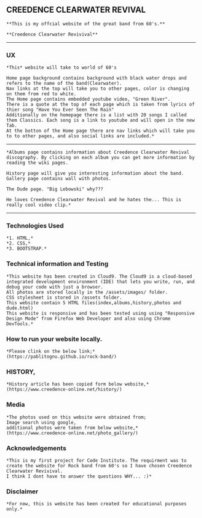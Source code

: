 ## CREEDENCE CLEARWATER REVIVAL

    **This is my offcial website of the great band from 60's.**

    **Creedence Clearwater Revivival**

***************************************************************************************************************************************************************************

### UX

    *This* website will take to world of 60's

    Home page background contains background with black water drops and refers to the name of the band(Clearwater). 
    Nav links at the top will take you to other pages, color is changing on them from red to white.  
    The Home page contains embedded youtube video, "Green River".
    There is a quote at the top of each page which is taken from lyrics of thier song "Have You Ever Seen The Rain"
    Additionally on the homepage there is a list with 20 songs I called them Classics. Each song is a link to youtube and will open in the new Tab.
    At the botton of the Home page there are nav links which will take you to to other pages, and also social links are included.*

***************************************************************************************************************************************************************************

    *Albums page contains information about Creedence Clearwater Revival discography. By clicking on each album you can get more information by reading the wiki pages.

    History page will give you interesting information about the band. Gallery page contains wall with photos.

    The Dude page. "Big Lebowski" why???

    He loves Creedence Clearwater Revival and he hates the... This is really cool video clip.*

****************************************************************************************************************************************************************************

### Technologies Used

    *1. HTML,*
    *2. CSS,*
    *3. BOOTSTRAP.*

### Technical information and Testing

    *This website has been created in Cloud9. The Cloud9 is a cloud-based integrated development environment (IDE) that lets you write, run, and debug your code with just a browser.
    All photos are stored locally in the /assets/images/ folder.
    CSS stylesheet is stored in /assets folder.
    This website contain 5 HTML files(index,albums,history,photos and dude.html)
    This website is responsive and has been tested using using "Responsive Design Mode" from Firefox Web Developer and also using Chrome DevTools.*

### How to run your website locally.

    *Please clink on the below link;*
    (https://pablitognu.github.io/rock-band/)

### HISTORY,

    *History article has been copied form below website,*
    (https://www.creedence-online.net/history/)

### Media

    *The photos used on this website were obtained from;
    Image search using google,
    additional photos were taken from below website,*
    (https://www.creedence-online.net/photo_gallery/)
    
### Acknowledgements

    *This is my first project for Code Institute. The requirment was to create the website for Rock band from 60's so I have chosen Creedence Clearwater Revivival.
    I think I dont have to answer the questions WHY... :)*

### Disclaimer

    *For now, this is website has been created for educational purposes only.*
    
    